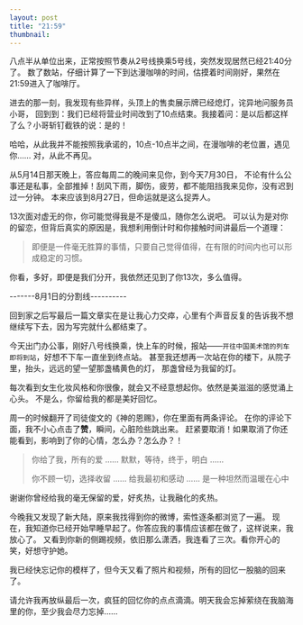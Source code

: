 ```yaml
---
layout: post
title: "21:59"
thumbnail: 
---
```


八点半从单位出来，正常按照节奏从2号线换乘5号线，突然发现居然已经21:40分了。
数了数站，仔细计算了一下到达漫咖啡的时间，估摸着时间刚好，果然在21:59进入了咖啡厅。

进去的那一刻，我发现有些异样，头顶上的售卖展示牌已经熄灯，诧异地问服务员小哥，
回到到：我们已经将营业时间改到了10点结束。我接着问：是以后都这样了么？小哥斩钉截铁的说：是的！

哈哈，从此我并不能按照我承诺的，10点-10点半之间，在漫咖啡的老位置，遇见你……
对，从此不再见。

从5月14日那天晚上，答应每周二的晚间来见你，到今天7月30日，
不论有什么公事还是私事，全部推掉！刮风下雨，脚伤，疲劳，都不能阻挡我来见你，没有迟到过一分钟。
本来应该到8月27日，但命运就是这么捉弄人。

13次面对虚无的你，你可能觉得我是不是傻瓜，随你怎么说吧。
可以认为是对你的留恋，但背后真实的原因是，我想利用倒计时和你接触时间讲最后一个道理：

> 即便是一件毫无胜算的事情，只要自己觉得值得，在有限的时间内也可以形成稳定的习惯。

你看，多好，即便是我们分开，我依然还见到了你13次，多么值得。

-------8月1日的分割线----------

回到家之后写最后一篇文章实在是让我心力交瘁，心里有个声音反复的告诉我不想继续写下去，因为写完就什么都结束了。

今天出门办公事，刚好八号线换乘，快上车的时候，报站——`开往中国美术馆的列车即将到站`，好想不下车一直坐到终点站。
甚至我还想再一次站在你的楼下，从院子里，抬头，远远的望一望那盏橘黄色的灯，
那盏曾经为我留的灯。

每次看到女生化妆风格和你很像，就会又不经意想起你。依然是美滋滋的感觉涌上心头。
不是么，你留给我的都是美好回忆。

周一的时候翻开了司徒俊文的《神的恩赐》，你在里面有两条评论。
在你的评论下面，我不小心点击了**赞**，瞬间，心脏险些跳出来。
赶紧要取消！如果取消了你还能看到，影响到了你的心情，怎么办？怎么办？！

> 你给了我，所有的爱
> ……
> 默默，等待，终于，明白
> ……
>
> 你不顾一切，选择收留
> ……
> 给我最初和感动
> ……
> 是一种坦然而温暖在心中

谢谢你曾经给我的毫无保留的爱，好炙热，让我融化的炙热。

今晚我又发现了新大陆，原来我找得到你的微博，索性逐条都浏览了一遍。
现在，我知道你已经开始早睡早起了。你答应我的事情应该都在做了，这样说来，我放心了。
又看到你新的侧踢视频，依旧那么潇洒，我连看了三次。看你开心的笑，好想守护她。

我已经快忘记你的模样了，但今天又看了照片和视频，所有的回忆一股脑的回来了。

请允许我再放纵最后一次，疯狂的回忆你的点点滴滴。明天我会忘掉萦绕在我脑海里的你，至少我会尽力忘掉……